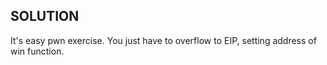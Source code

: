 ## SOLUTION

It's easy pwn exercise. 
You just have to overflow to EIP, setting address of win function.